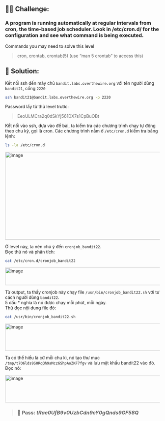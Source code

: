 ## 🕵️‍♂️ Challenge:  
### A program is running automatically at regular intervals from cron, the time-based job scheduler. Look in /etc/cron.d/ for the configuration and see what command is being executed.  

Commands you may need to solve this level  
> cron, crontab, crontab(5) (use “man 5 crontab” to access this)

## 📝 Solution:

Kết nối ssh đến máy chủ `bandit.labs.overthewire.org` với tên người dùng `bandit21`, cổng `2220`  
```bash
ssh bandit21@bandit.labs.overthewire.org -p 2220
```
Password lấy từ thử level trước:  
> EeoULMCra2q0dSkYj561DX7s1CpBuOBt

Kết nối vào ssh, dựa vào đề bài, ta kiểm tra các chương trình chạy tự động theo chu kỳ, gọi là cron.
Các chương trình nằm ở `/etc/cron.d` kiểm tra bằng lệnh:  
```bash
ls -la /etc/cron.d
```
<img width="597" height="285" alt="image" src="https://github.com/user-attachments/assets/6dd1e6d4-79b9-4007-9f4b-9e0374f06e57" />

Ở level này, ta nên chú ý đến `cronjob_bandit22`.  
Đọc thử nó và phân tích:  
```bash
cat /etc/cron.d/cronjob_bandit22
```

<img width="557" height="57" alt="image" src="https://github.com/user-attachments/assets/3db38a37-1009-4c2a-98bb-dc9010b2a863" />

Từ output, ta thấy cronjob này chạy file `/usr/bin/cronjob_bandit22.sh` với tư cách người dùng `bandit22`.  
5 dấu * nghĩa là nó được chạy mỗi phút, mỗi ngày.  
Thử đọc nội dung file đó:  
```bash
cat /usr/bin/cronjob_bandit22.sh
```
<img width="638" height="88" alt="image" src="https://github.com/user-attachments/assets/eeef4309-6c7a-4fb3-b7c0-473db39f3866" />

Ta có thể hiểu là cứ mỗi chu kì, nó tạo thư mục `/tmp/t7O6lds9S0RqQh9aMcz6ShpAoZKF7fgv` và lưu mật khẩu bandit22 vào đó.  
Đọc nó:  

<img width="747" height="89" alt="image" src="https://github.com/user-attachments/assets/b4f3fd74-1447-4833-97a9-f6f8e0258c91" />


>### 🎯 Pass: ***tRae0UfB9v0UzbCdn9cY0gQnds9GF58Q***
